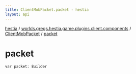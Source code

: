 ```yaml
---
title: ClientMobPacket.packet - hestia
layout: api
---
```


<div class='api-docs-breadcrumbs'><a href="../../index.html">hestia</a> / <a href="../index.html">worlds.gregs.hestia.game.plugins.client.components</a> / <a href="index.html">ClientMobPacket</a> / <a href="./packet.html">packet</a></div>

# packet

<div class="signature"><code><span class="keyword">var </span><span class="identifier">packet</span><span class="symbol">: </span><span class="identifier">Builder</span></code></div>
